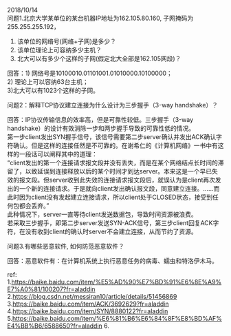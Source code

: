 2018/10/14  
问题1.北京大学某单位的某台机器IP地址为162.105.80.160, 子网掩码为255.255.255.192，  
1) 该单位的网络号(网络+子网)是多少？  
2) 该单位理论上可容纳多少主机？  
3) 北大可以有多少个这样的子网(假定北大全部是162.105网段)？  

回答：1) 网络号是10100010.01101001.01010000.10100000；  
2) 理论上可以容纳63台主机；  
3)北大可以有1023个这样的子网。  

问题2：解释TCP协议建立连接为什么设计为三步握手（3-way handshake）？  

回答：IP协议传输信息的效率高，但是可靠性较低。三步握手（3-way handshake）的设计有效消除一步和两步握手导致的可靠性低的情况。  
第一步client发出SYN握手信号，该信号需要第二步server确认并发出ACK确认字符确认。但是这样的连接任然是不可靠的。在谢希仁的《计算机网络》一书中有这样的一段话可以阐释其中的道理：  
    “client发出的第一个连接请求报文段并没有丢失，而是在某个网络结点长时间的滞留了，以致延误到连接释放以后的某个时间才到达server。本来这是一个早已失效的报文段。但server收到此失效的连接请求报文段后，就误认为是client再次发出的一个新的连接请求。于是就向client发出确认报文段，同意建立连接。……而此时因为client没有发起建立连接请求，所以client处于CLOSED状态，接受到任何包都会丢弃。”  
此种情况下，server一直等待client发送数据包，导致时间资源被浪费。  
若采取三步握手，即第二步server发送SYN-ACK信号，第三步client回复ACK字符，在没有收到client的确认时server不会建立连接，从而节约了资源。  

问题3.有哪些恶意软件, 如何防范恶意软件？  

回答：恶意软件有：在计算机系统上执行恶意任务的病毒、蠕虫和特洛伊木马。  


ref:  
1.https://baike.baidu.com/item/%E5%AD%90%E7%BD%91%E6%8E%A9%E7%A0%81/100207?fr=aladdin  
2.https://blog.csdn.net/messiran10/article/details/51456869  
3.https://baike.baidu.com/item/ACK/3692629?fr=aladdin
4.https://baike.baidu.com/item/SYN/8880122?fr=aladdin
5.https://baike.baidu.com/item/%E6%81%B6%E6%84%8F%E8%BD%AF%E4%BB%B6/6588650?fr=aladdin
6.
